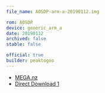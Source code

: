 ```yaml
---
file_name: AOSDP-arm-a-20190112.img

rom: AOSDP
device: generic_arm_a
date: 20190112
archived: false
stable: false

official: true
builder: peaktogoo
---
```

<!-- Insert downloads here: -->

* [MEGA.nz](https://mega.nz/#!zzpUzSrT!kU6lmhOa1BETxPNBoZ_0Mz77f9zriinY-zPVVOHJ6ag)
* [Direct Download 1](https://ams01.downloads.aosdp.com/gsi/)
